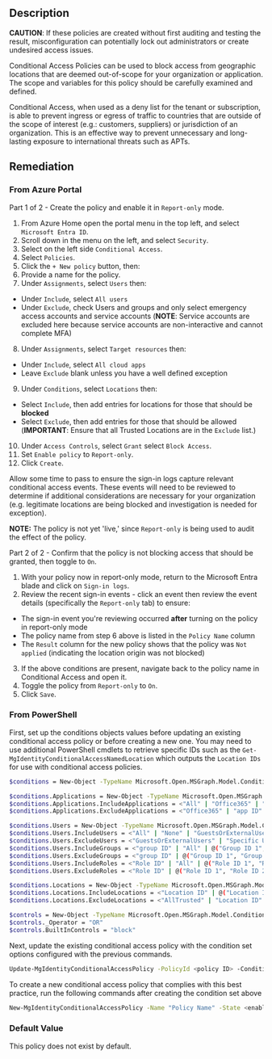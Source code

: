 ## Description

**CAUTION**: If these policies are created without first auditing and testing the result, misconfiguration can potentially lock out administrators or create undesired access issues.

Conditional Access Policies can be used to block access from geographic locations that are deemed out-of-scope for your organization or application. The scope and variables for this policy should be carefully examined and defined.

Conditional Access, when used as a deny list for the tenant or subscription, is able to prevent ingress or egress of traffic to countries that are outside of the scope of interest (e.g.: customers, suppliers) or jurisdiction of an organization. This is an effective way to prevent unnecessary and long-lasting exposure to international threats such as APTs.

## Remediation

### From Azure Portal

Part 1 of 2 - Create the policy and enable it in `Report-only` mode.
1. From Azure Home open the portal menu in the top left, and select `Microsoft Entra ID`.
2. Scroll down in the menu on the left, and select `Security`.
3. Select on the left side `Conditional Access`.
4. Select `Policies`.
5. Click the `+ New policy` button, then:
6. Provide a name for the policy. 
7. Under `Assignments`, select `Users` then:
 - Under `Include`, select `All users`
 - Under `Exclude`, check Users and groups and only select emergency access accounts and service accounts (**NOTE**: Service accounts are excluded here because service accounts are non-interactive and cannot complete MFA)
8. Under `Assignments`, select `Target resources` then:
 - Under `Include`, select `All cloud apps`
 - Leave `Exclude` blank unless you have a well defined exception
9. Under `Conditions`, select `Locations` then:
 - Select `Include`, then add entries for locations for those that should be **blocked**
 - Select `Exclude`, then add entries for those that should be allowed (**IMPORTANT**: Ensure that all Trusted Locations are in the `Exclude` list.)
10. Under `Access Controls`, select `Grant` select `Block Access`.
11. Set `Enable policy` to `Report-only`.
12. Click `Create`.

Allow some time to pass to ensure the sign-in logs capture relevant conditional access events. These events will need to be reviewed to determine if additional considerations are necessary for your organization (e.g. legitimate locations are being blocked and investigation is needed for exception).

**NOTE:** The policy is not yet 'live,' since `Report-only` is being used to audit the effect of the policy.

Part 2 of 2 - Confirm that the policy is not blocking access that should be granted, then toggle to `On`.
1. With your policy now in report-only mode, return to the Microsoft Entra blade and click on `Sign-in logs`.
2. Review the recent sign-in events - click an event then review the event details (specifically the `Report-only` tab) to ensure:
 - The sign-in event you're reviewing occurred **after** turning on the policy in report-only mode
 - The policy name from step 6 above is listed in the `Policy Name` column
 - The `Result` column for the new policy shows that the policy was `Not applied` (indicating the location origin was not blocked)
3. If the above conditions are present, navigate back to the policy name in Conditional Access and open it.
4. Toggle the policy from `Report-only` to `On`.
5. Click `Save`.

### From PowerShell

First, set up the conditions objects values before updating an existing conditional access policy or before creating a new one. You may need to use additional PowerShell cmdlets to retrieve specific IDs such as the `Get-MgIdentityConditionalAccessNamedLocation` which outputs the `Location IDs` for use with conditional access policies.

```bash
$conditions = New-Object -TypeName Microsoft.Open.MSGraph.Model.ConditionalAccessConditionSet

$conditions.Applications = New-Object -TypeName Microsoft.Open.MSGraph.Model.ConditionalAccessApplicationCondition
$conditions.Applications.IncludeApplications = <"All" | "Office365" | "app ID" | @("app ID 1", "app ID 2", etc...>
$conditions.Applications.ExcludeApplications = <"Office365" | "app ID" | @("app ID 1", "app ID 2", etc...)>

$conditions.Users = New-Object -TypeName Microsoft.Open.MSGraph.Model.ConditionalAccessUserCondition
$conditions.Users.IncludeUsers = <"All" | "None" | "GuestsOrExternalUsers" | "Specific User ID" | @("User ID 1", "User ID 2", etc.)>
$conditions.Users.ExcludeUsers = <"GuestsOrExternalUsers" | "Specific User ID" | @("User ID 1", "User ID 2", etc.)>
$conditions.Users.IncludeGroups = <"group ID" | "All" | @("Group ID 1", "Group ID 2", etc...)>
$conditions.Users.ExcludeGroups = <"group ID" | @("Group ID 1", "Group ID 2", etc...)>
$conditions.Users.IncludeRoles = <"Role ID" | "All" | @("Role ID 1", "Role ID 2", etc...)>
$conditions.Users.ExcludeRoles = <"Role ID" | @("Role ID 1", "Role ID 2", etc...)>

$conditions.Locations = New-Object -TypeName Microsoft.Open.MSGraph.Model.ConditionalAccessLocationCondition
$conditions.Locations.IncludeLocations = <"Location ID" | @("Location ID 1", "Location ID 2", etc...) >
$conditions.Locations.ExcludeLocations = <"AllTrusted" | "Location ID" | @("Location ID 1", "Location ID 2", etc...)>

$controls = New-Object -TypeName Microsoft.Open.MSGraph.Model.ConditionalAccessGrantControls
$controls._Operator = "OR"
$controls.BuiltInControls = "block"
```

Next, update the existing conditional access policy with the condition set options configured with the previous commands.

```bash
Update-MgIdentityConditionalAccessPolicy -PolicyId <policy ID> -Conditions $conditions -GrantControls $controls
```

To create a new conditional access policy that complies with this best practice, run the following commands after creating the condition set above

```bash
New-MgIdentityConditionalAccessPolicy -Name "Policy Name" -State <enabled|disabled> -Conditions $conditions -GrantControls $controls
```

### Default Value

This policy does not exist by default.
